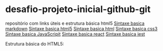 # desafio-projeto-inicial-github-git
repositório com links úteis e estrutura básica html5
[Sintaxe basica markdown](https://www.markdownguide.org/basic-syntax/)
[Sintaxe basica html5](https://www.devmedia.com.br/o-que-e-o-html5/25820)
[Sintaxe basica html](https://developer.mozilla.org/pt-BR/docs/Web/HTML)
[Sintaxe basica css3](https://developer.mozilla.org/pt-BR/docs/Web/CSS)
[Sintaxe basica JavaScripit](https://www.javascript.com/resources)
[Sintaxe basica react](https://pt-br.reactjs.org/)
[Sintaxe basica jest](https://jestjs.io/pt-BR/)

Estrutura básica do HTML5:
<!DOCTYPE HTML>
<html lang=”pt-br”>
<head>
  <meta charset=”UTF-8”>
  <title></title>
</head>
<body>
</body>
</html>
